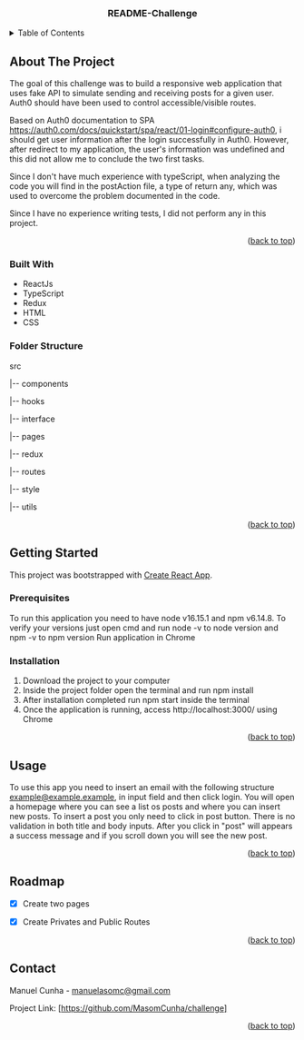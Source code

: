 <br />
<div align="center">

  <h3 align="center">README-Challenge</h3>

</div>



<!-- TABLE OF CONTENTS -->
<details>
  <summary>Table of Contents</summary>
  <ol>
    <li>
      <a href="#about-the-project">About The Project</a>
      <ul>
        <li><a href="#built-with">Built With</a></li>
        <li><a href="#folder-structure">Folder Structure</a></li>
      </ul>
    </li>
    <li>
      <a href="#getting-started">Getting Started</a>
      <ul>
        <li><a href="#prerequisites">Prerequisites</a></li>
        <li><a href="#installation">Installation</a></li>
      </ul>
    </li>
    <li><a href="#usage">Usage</a></li>
    <li><a href="#roadmap">Roadmap</a></li>
    <li><a href="#contact">Contact</a></li>
  </ol>
</details>

<!-- ABOUT THE PROJECT -->
## About The Project

The goal of this challenge was to build a responsive web application that uses fake API to simulate sending and receiving posts for a given user. Auth0 should have been used to control accessible/visible routes.

Based on Auth0 documentation to SPA https://auth0.com/docs/quickstart/spa/react/01-login#configure-auth0, i should get user information after the login successfully in Auth0. However, after redirect to my application, the user's information was undefined and this did not allow me to conclude the two first tasks.

Since I don't have much experience with typeScript, when analyzing the code you will find in the postAction file, a type of return any, which was used to overcome the problem documented in the code.

Since I have no experience writing tests, I did not perform any in this project.

<p align="right">(<a href="#readme-top">back to top</a>)</p>


### Built With

* ReactJs
* TypeScript
* Redux
* HTML
* CSS


### Folder Structure

<p>src</p>
    <p>|-- components</p>
    <p>|-- hooks</p>
    <p>|-- interface</p>
    <p>|-- pages</p>
    <p>|-- redux</p>
    <p>|-- routes</p>
    <p>|-- style</p>
    <p>|-- utils</p>

<p align="right">(<a href="#readme-top">back to top</a>)</p>



<!-- GETTING STARTED -->
## Getting Started

This project was bootstrapped with [Create React App](https://github.com/facebook/create-react-app).

### Prerequisites

To run this application you need to have node v16.15.1 and npm v6.14.8.
To verify your versions just open cmd and run node -v to node version and npm -v to npm version
Run application in Chrome

### Installation

1. Download the project to your computer
2. Inside the project folder open the terminal and run npm install
3. After installation completed run npm start inside the terminal
4. Once the application is running, access http://localhost:3000/ using Chrome

<p align="right">(<a href="#readme-top">back to top</a>)</p>



<!-- USAGE EXAMPLES -->
## Usage

To use this app you need to insert an email with the following structure 
    example@example.example,
in input field and then click login.
You will open a homepage where you can see a list os posts and where you can insert new posts.
To insert a post you only need to click in post button. There is no validation in both title and body inputs.
After you click in "post" will appears a success message and if you scroll down you will see the new post.

<p align="right">(<a href="#readme-top">back to top</a>)</p>



<!-- ROADMAP -->
## Roadmap

- [X] Create two pages
- [X] Create Privates and Public Routes



<p align="right">(<a href="#readme-top">back to top</a>)</p>


<!-- CONTACT -->
## Contact

Manuel Cunha - manuelasomc@gmail.com

Project Link: [https://github.com/MasomCunha/challenge]

<p align="right">(<a href="#readme-top">back to top</a>)</p>

